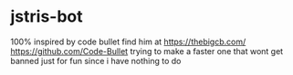 # jstris-bot

100% inspired by code bullet find him at https://thebigcb.com/ https://github.com/Code-Bullet
trying to make a faster one that wont get banned just for fun since i have nothing to do
